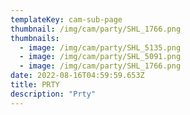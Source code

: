 ```yaml
---
templateKey: cam-sub-page
thumbnail: /img/cam/party/SHL_1766.png
thumbnails:
  - image: /img/cam/party/SHL_5135.png
  - image: /img/cam/party/SHL_5091.png
  - image: /img/cam/party/SHL_1766.png
date: 2022-08-16T04:59:59.653Z
title: PRTY
description: "Prty"
---
```

